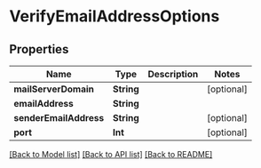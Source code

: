 # VerifyEmailAddressOptions

## Properties
Name | Type | Description | Notes
------------ | ------------- | ------------- | -------------
**mailServerDomain** | **String** |  | [optional] 
**emailAddress** | **String** |  | 
**senderEmailAddress** | **String** |  | [optional] 
**port** | **Int** |  | [optional] 

[[Back to Model list]](../README#documentation-for-models) [[Back to API list]](../README#documentation-for-api-endpoints) [[Back to README]](../README)


